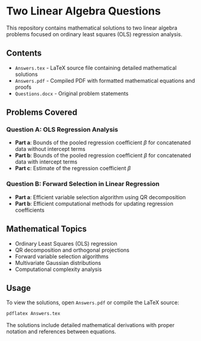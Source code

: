 # Two Linear Algebra Questions

This repository contains mathematical solutions to two linear algebra problems focused on ordinary least squares (OLS) regression analysis.

## Contents

- `Answers.tex` - LaTeX source file containing detailed mathematical solutions
- `Answers.pdf` - Compiled PDF with formatted mathematical equations and proofs
- `Questions.docx` - Original problem statements

## Problems Covered

### Question A: OLS Regression Analysis
- **Part a**: Bounds of the pooled regression coefficient $\beta$ for concatenated data without intercept terms
- **Part b**: Bounds of the pooled regression coefficient $\beta$ for concatenated data with intercept terms
- **Part c**: Estimate of the regression coefficient $\beta$

### Question B: Forward Selection in Linear Regression
- **Part a**: Efficient variable selection algorithm using QR decomposition
- **Part b**: Efficient computational methods for updating regression coefficients

## Mathematical Topics

- Ordinary Least Squares (OLS) regression
- QR decomposition and orthogonal projections
- Forward variable selection algorithms
- Multivariate Gaussian distributions
- Computational complexity analysis

## Usage

To view the solutions, open `Answers.pdf` or compile the LaTeX source:

```bash
pdflatex Answers.tex
```

The solutions include detailed mathematical derivations with proper notation and references between equations.

